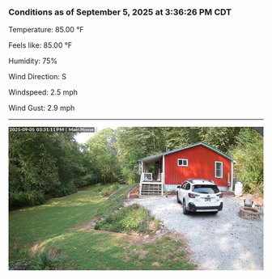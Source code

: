 ### Conditions as of September 5, 2025 at 3:36:26 PM CDT 

Temperature: 85.00 &deg;F

Feels like: 85.00 &deg;F

Humidity: 75%

Wind Direction: S

Windspeed: 2.5 mph

Wind Gust: 2.9 mph

---

<img src="./images/latest.jpeg"/>

